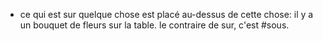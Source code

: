 - ce qui est sur quelque chose est placé au-dessus de cette chose: il y a un bouquet de fleurs sur la table.
  le contraire de sur, c'est #sous.